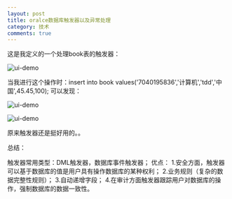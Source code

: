 ```yaml
---
layout: post
title: oralce数据库触发器以及异常处理
category: 技术
comments: true
---
```


这是我定义的一个处理book表的触发器：

![ui-demo](http://static.oschina.net/uploads/space/2014/1103/094721_Qz1A_1863482.jpg)

当我进行这个操作时：insert into book values('7040195836','计算机','tdd','中国',45.45,100);  可以发现： 

![ui-demo](http://static.oschina.net/uploads/space/2014/1103/094826_qpED_1863482.jpg)

![ui-demo](http://static.oschina.net/uploads/space/2014/1103/094826_MSBK_1863482.png)

原来触发器还是挺好用的。。

总结：

触发器常用类型：DML触发器，数据库事件触发器；
优点： 
1.安全方面，触发器可以基于数据库的值是用户具有操作数据库的某种权利； 
2.业务规则（复杂的数据完整性规则）； 
3.自动递增字段； 
4.在审计方面触发器跟踪用户对数据库的操作，强制数据库的数据一致性。
